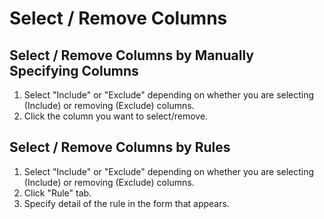 # Select / Remove Columns

## Select / Remove Columns by Manually Specifying Columns
1. Select "Include" or "Exclude" depending on whether you are selecting (Include) or removing (Exclude) columns.
2. Click the column you want to select/remove.

## Select / Remove Columns by Rules
1. Select "Include" or "Exclude" depending on whether you are selecting (Include) or removing (Exclude) columns.
2. Click "Rule" tab.
3. Specify detail of the rule in the form that appears.
